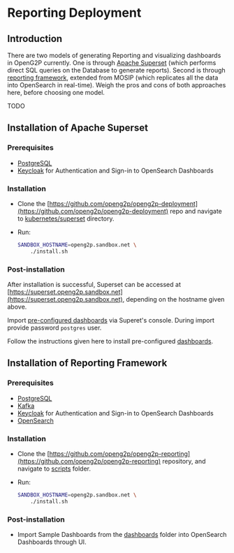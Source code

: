 # Reporting Deployment

## Introduction

There are two models of generating Reporting and visualizing dashboards in OpenG2P currently. One is through [Apache Superset](https://superset.apache.org/) (which performs direct SQL queries on the Database to generate reports). Second is through [reporting framework](https://github.com/openg2p/openg2p-reporting), extended from MOSIP (which replicates all the data into OpenSearch in real-time). Weigh the pros and cons of both approaches here, before choosing one model.

TODO

## Installation of Apache Superset

### Prerequisites

* [PostgreSQL](../deployment/common-components/postgresql.md)
* [Keycloak](../deployment/common-components/keycloak.md) for Authentication and Sign-in to OpenSearch Dashboards

### Installation

* Clone the [https://github.com/openg2p/openg2p-deployment](https://github.com/openg2p/openg2p-deployment) repo and navigate to [kubernetes/superset](https://github.com/OpenG2P/openg2p-deployment/tree/main/kubernetes/superset) directory.
*   Run:

    ```bash
    SANDBOX_HOSTNAME=openg2p.sandbox.net \
        ./install.sh
    ```

### Post-installation

After installation is successful, Superset can be accessed at [https://superset.openg2p.sandbox.net](https://superset.openg2p.sandbox.net), depending on the hostname given above.

Import [pre-configured dashboards](https://github.com/OpenG2P/openg2p-deployment/tree/main/kubernetes/superset/dashboards) via Superet's console. During import provide password `postgres` user.

Follow the instructions given here to install pre-configured [dashboards](https://github.com/OpenG2P/openg2p-deployment/tree/main/kubernetes/superset/dashboards).

## Installation of Reporting Framework

### Prerequisites

* [PostgreSQL](../deployment/common-components/postgresql.md)
* [Kafka](../deployment/common-components/kafka.md)
* [Keycloak](../deployment/common-components/keycloak.md) for Authentication and Sign-in to OpenSearch Dashboards
* [OpenSearch](../deployment/common-components/logging-and-opensearch.md)

### Installation

* Clone the [https://github.com/openg2p/openg2p-reporting](https://github.com/openg2p/openg2p-reporting) repository, and navigate to [scripts](https://github.com/openg2p/openg2p-reporting/tree/develop/scripts) folder.
*   Run:

    ```bash
    SANDBOX_HOSTNAME=openg2p.sandbox.net \
        ./install.sh
    ```

### Post-installation

* Import Sample Dashboards from the [dashboards](https://github.com/openg2p/openg2p-reporting/tree/develop/dashboards) folder into OpenSearch Dashboards through UI.
